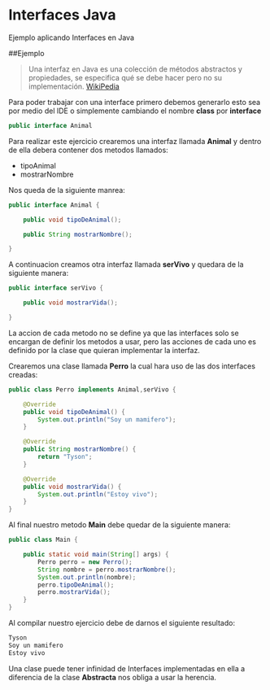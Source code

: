 # Interfaces Java
Ejemplo aplicando Interfaces en Java

##Ejemplo

> Una interfaz en Java es una colección de métodos abstractos y propiedades, se especifica qué se debe hacer pero no su implementación. 
[WikiPedia](https://es.wikipedia.org/wiki/Interfaz_(Java))

Para poder trabajar con una interface primero debemos generarlo esto sea por medio del IDE o simplemente cambiando el nombre **class**
por **interface**
```java
public interface Animal
```

Para realizar este ejercicio crearemos una interfaz llamada **Animal** y dentro de ella debera contener dos metodos llamados:
* tipoAnimal
* mostrarNombre

Nos queda de la siguiente manrea:
```java
public interface Animal {

    public void tipoDeAnimal();

    public String mostrarNombre();

} 
```

A continuacion creamos otra interfaz llamada **serVivo** y quedara de la siguiente manera:
```java
public interface serVivo {

    public void mostrarVida();

}
```

La accion de cada metodo no se define ya que las interfaces solo se encargan de definir los metodos a usar, pero las acciones de cada
uno es definido por la clase que quieran implementar la interfaz.

Crearemos una clase llamada **Perro** la cual hara uso de las dos interfaces creadas:
```java
public class Perro implements Animal,serVivo {

    @Override
    public void tipoDeAnimal() {
        System.out.println("Soy un mamifero");
    }

    @Override
    public String mostrarNombre() {
        return "Tyson";
    }

    @Override
    public void mostrarVida() {
        System.out.println("Estoy vivo");
    }
}
```

Al final nuestro metodo **Main** debe quedar de la siguiente manera:
```java
public class Main {

    public static void main(String[] args) {
	    Perro perro = new Perro();
        String nombre = perro.mostrarNombre();
        System.out.println(nombre);
        perro.tipoDeAnimal();
        perro.mostrarVida();
    }
}
```

Al compilar nuestro ejercicio debe de darnos el siguiente resultado:
```java
Tyson
Soy un mamifero
Estoy vivo
```

Una clase puede tener infinidad de Interfaces implementadas en ella a diferencia de la clase **Abstracta** nos obliga a usar la herencia.

